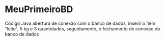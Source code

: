 # MeuPrimeiroBD
Código Java abertura de conexão com o banco de dados, inserir o item "leite", 5 kg e 3 quantidades, seguidamente, o fechamento de conexão do banco de dados
